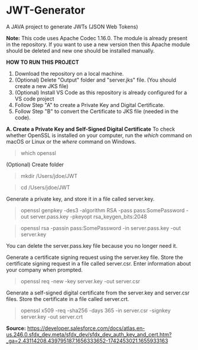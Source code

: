 # JWT-Generator
A JAVA project to generate JWTs (JSON Web Tokens)

**Note:** This code uses Apache Codec 1.16.0. The module is already present in the repository. If you want to use a new version then this Apache module should be deleted and new one should be installed manually.


**HOW TO RUN THIS PROJECT**
1. Download the repository on a local machine.
2. (Optional) Delete "Output" folder and "server.jks" file. (You should create a new JKS file)
3. (Optional) Install VS Code as this repository is already configured for a VS code project
4. Follow Step "A" to create a Private Key and Digital Certificate.
5. Follow Step "B" to convert the Certificate to JKS file (needed in the code).


**A. Create a Private Key and Self-Signed Digital Certificate**
To check whether OpenSSL is installed on your computer, run the _which_ command on macOS or Linux or the _where_ command on Windows.
> which openssl

(Optional) Create folder
> mkdir /Users/jdoe/JWT

> cd /Users/jdoe/JWT

Generate a private key, and store it in a file called server.key.
> openssl genpkey -des3 -algorithm RSA -pass pass:SomePassword -out server.pass.key -pkeyopt rsa_keygen_bits:2048

> openssl rsa -passin pass:SomePassword -in server.pass.key -out server.key

You can delete the server.pass.key file because you no longer need it.

Generate a certificate signing request using the server.key file. Store the certificate signing request in a file called server.csr. Enter information about your company when prompted.
> openssl req -new -key server.key -out server.csr

Generate a self-signed digital certificate from the server.key and server.csr files. Store the certificate in a file called server.crt.
> openssl x509 -req -sha256 -days 365 -in server.csr -signkey server.key -out server.crt

**Source:** https://developer.salesforce.com/docs/atlas.en-us.246.0.sfdx_dev.meta/sfdx_dev/sfdx_dev_auth_key_and_cert.htm?_ga=2.43114208.439795187.1656333652-1742453021.1655933163

